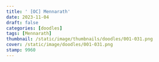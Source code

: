 ```yaml
---
title: ' [OC] Mennarath'
date: 2023-11-04
draft: false
categories: [doodles]
tags: [Mennarath]
thumbnail: /static/image/thumbnails/doodles/001-031.png
cover: /static/image/doodles/001-031.png
stamp: 9960
---
```

